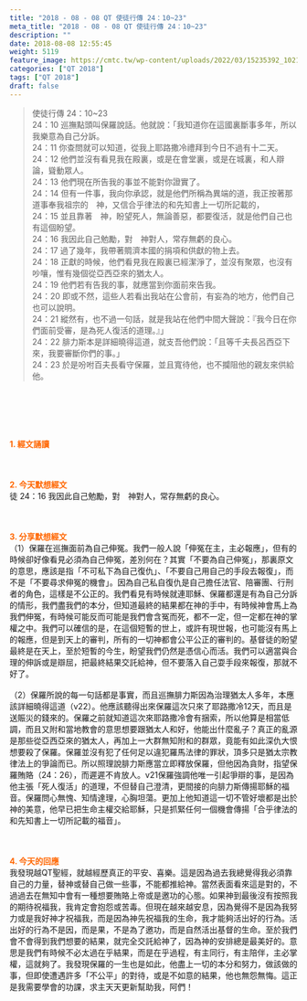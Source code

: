 ```yaml
---
title: "2018 - 08 - 08 QT 使徒行傳 24：10~23"
meta_title: "2018 - 08 - 08 QT 使徒行傳 24：10~23"
description: ""
date: 2018-08-08 12:55:45
weight: 5119
feature_image: https://cmtc.tw/wp-content/uploads/2022/03/15235392_10211799862337740_180693556567566654_o-1.webp
categories: ["QT 2018"]
tags: ["QT 2018"]
draft: false
---
```


<blockquote>使徒行傳 24：10~23<br />
24：10 巡撫點頭叫保羅說話。他就說：「我知道你在這國裏斷事多年，所以我樂意為自己分訴。<br />
24：11 你查問就可以知道，從我上耶路撒冷禮拜到今日不過有十二天。<br />
24：12 他們並沒有看見我在殿裏，或是在會堂裏，或是在城裏，和人辯論，聳動眾人。<br />
24：13 他們現在所告我的事並不能對你證實了。<br />
24：14 但有一件事，我向你承認，就是他們所稱為異端的道，我正按著那道事奉我祖宗的　神，又信合乎律法的和先知書上一切所記載的，<br />
24：15 並且靠著　神，盼望死人，無論善惡，都要復活，就是他們自己也有這個盼望。<br />
24：16 我因此自己勉勵，對　神對人，常存無虧的良心。<br />
24：17 過了幾年，我帶著賙濟本國的捐項和供獻的物上去。<br />
24：18 正獻的時候，他們看見我在殿裏已經潔淨了，並沒有聚眾，也沒有吵嚷，惟有幾個從亞西亞來的猶太人。<br />
24：19 他們若有告我的事，就應當到你面前來告我。<br />
24：20 即或不然，這些人若看出我站在公會前，有妄為的地方，他們自己也可以說明。<br />
24：21 縱然有，也不過一句話，就是我站在他們中間大聲說：『我今日在你們面前受審，是為死人復活的道理。』」<br />
24：22 腓力斯本是詳細曉得這道，就支吾他們說：「且等千夫長呂西亞下來，我要審斷你們的事。」<br />
24：23 於是吩咐百夫長看守保羅，並且寬待他，也不攔阻他的親友來供給他。</blockquote><br />
&nbsp;<br />
<br />
&nbsp;<br />
<br />
<span style="color: #ff6600;"><strong>1. </strong><strong>經文誦讀</strong></span><br />
<br />
<span style="color: #ff6600;"><strong> </strong></span><br />
<br />
<span style="color: #ff6600;"><strong>2. 今天默想</strong><strong>經文<br />
</strong></span>徒 24：16 我因此自己勉勵，對　神對人，常存無虧的良心。<br />
<br />
&nbsp;<br />
<br />
<span style="color: #ff6600;"><strong>3. 分享默想經文<br />
</strong></span>（1）保羅在巡撫面前為自己伸冤。我們一般人說「伸冤在主，主必報應」，但有的時候卻好像看見必須為自己伸冤，差別何在？其實「不要為自己伸冤」，那裏原文的意思，應該是指「不可私下為自己復仇」、「不要自己用自己的手段去報復」，而不是「不要尋求伸冤的機會」。因為自己私自復仇是自己擔任法官、陪審團、行刑者的角色，這樣是不公正的。我們看見有時候就連耶穌、保羅都還是有為自己分訴的情形，我們盡我們的本分，但知道最終的結果都在神的手中，有時候神會馬上為我們伸冤，有時候可能反而可能是我們會含冤而死，都不一定，但一定都在神的掌權之中。我們可以確信的是，在這個短暫的世上，或許有現世報，也可能沒有馬上的報應，但是到天上的審判，所有的一切神都會公平公正的審判的。基督徒的盼望最終是在天上，至於短暫的今生，盼望我們仍然是憑信心而活。我們可以適當與合理的伸訴或是辯屈，把最終結果交託給神，但不要落入自己耍手段來報復，那就不好了。<br />
<br />
（2）保羅所說的每一句話都是事實，而且巡撫腓力斯因為治理猶太人多年，本應該詳細曉得這道（v22）。他應該聽得出來保羅這次只來了耶路撒冷12天，而且是送賑災的錢來的。保羅之前就知道這次來耶路撒冷會有捆索，所以他算是相當低調，而且又附和當地教會的意思想要跟猶太人和好，他能出什麼亂子？真正的亂源是那些從亞西亞來的猶太人，再加上一大群無知附和的群眾，竟能有如此深仇大恨想要殺了保羅。保羅並沒有犯了任何足以違犯羅馬法律的罪狀，頂多只是猶太宗教律法上的爭論而已。所以照理說腓力斯應當立即釋放保羅，但他因為貪財，指望保羅賄賂（24：26），而遲遲不肯放人。v21保羅強調他唯一引起爭辯的事，是因為他主張「死人復活」的道理，不但替自己澄清，更間接的向腓力斯傳揚耶穌的福音。保羅問心無愧、知情達理，心胸坦蕩。更加上他知道這一切不管好壞都是出於神的美意，他早已把生命主權交給耶穌，只是抓緊任何一個機會傳揚「合乎律法的和先知書上一切所記載的福音」。<br />
<br />
&nbsp;<br />
<br />
<span style="color: #ff6600;"><strong>4. 今天的回應<br />
</strong></span>我發現越QT聖經，就越經歷真正的平安、喜樂。這是因為過去我總覺得我必須靠自己的力量，替神或替自己做一些事，不能都推給神。當然表面看來這是對的，不過過去在無知中會有一種想要賄賂上帝或是邀功的心態。如果神到最後沒有按照我的期待祝福我，我肯定會抱怨或苦毒。但現在越來越安息，因為覺得不是因為我努力或是我好神才祝福我，而是因為神先祝福我的生命，我才能夠活出好的行為。活出好的行為不是因，而是果，不是為了邀功，而是自然活出基督的生命。至於我們會不會得到我們想要的結果，就完全交託給神了，因為神的安排總是最美好的。意思是我們有時候不必太過在乎結果，而是在乎過程，有主同行，有主陪伴，主必掌權，這就夠了。我發現保羅的一生也是如此，他盡上一切的本分和努力，做該做的事，但即使遭遇許多「不公平」的對待，或是不如意的結果，他也無怨無悔。這正是我需要學會的功課，求主天天更新幫助我，阿們！<br />
<br />
&nbsp;<br />
<br />
&nbsp;
        